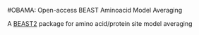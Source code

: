 #OBAMA: Open-access BEAST Aminoacid Model Averaging

A [BEAST2](http://beast2.org) package for amino acid/protein site model averaging
